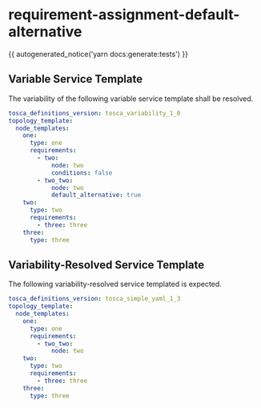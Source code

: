 # requirement-assignment-default-alternative

{{ autogenerated_notice('yarn docs:generate:tests') }}


## Variable Service Template

The variability of the following variable service template shall be resolved.

```yaml linenums="1"
tosca_definitions_version: tosca_variability_1_0
topology_template:
  node_templates:
    one:
      type: one
      requirements:
        - two:
            node: two
            conditions: false
        - two_two:
            node: two
            default_alternative: true
    two:
      type: two
      requirements:
        - three: three
    three:
      type: three
```




## Variability-Resolved Service Template

The following variability-resolved service templated is expected.

```yaml linenums="1"
tosca_definitions_version: tosca_simple_yaml_1_3
topology_template:
  node_templates:
    one:
      type: one
      requirements:
        - two_two:
            node: two
    two:
      type: two
      requirements:
        - three: three
    three:
      type: three
```


